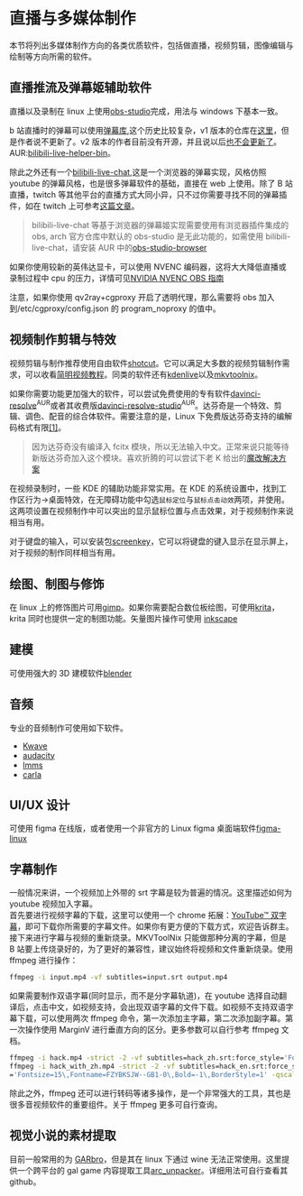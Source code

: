 # 直播与多媒体制作

本节将列出多媒体制作方向的各类优质软件，包括做直播，视频剪辑，图像编辑与绘制等方向所需的软件。

## 直播推流及弹幕姬辅助软件

直播以及录制在 linux 上使用[obs-studio](https://www.archlinux.org/packages/community/x86_64/obs-studio/)完成，用法与 windows 下基本一致。

b 站直播时的弹幕可以使用[弹幕库](https://www.danmaku.live/),这个历史比较复杂，v1 版本的仓库在[这里](https://github.com/pandaGao/bilibili-live-helper)，但是作者说不更新了。v2 版本的作者目前没有开源，并且说以后[也不会更新了](https://t.bilibili.com/378501835576827480)。AUR:[bilibili-live-helper-bin](https://aur.archlinux.org/packages/bilibili-live-helper-bin/)。

除此之外还有一个[bilibili-live-chat](https://github.com/Tsuk1ko/bilibili-live-chat),这是一个浏览器的弹幕实现，风格仿照 youtube 的弹幕风格，也是很多弹幕软件的基础，直接在 web 上使用。除了 B 站直播，twitch 等其他平台的直播方式大同小异，只不过你需要寻找不同的弹幕插件，如在 twitch 上可参考[这篇文章](https://www.bilibili.com/read/cv10092277/)。

> bilibili-live-chat 等基于浏览器的弹幕姬实现需要使用有浏览器插件集成的 obs, arch 官方仓库中默认的 obs-studio 是无此功能的，如需使用 bilibili-live-chat，请安装 AUR 中的[obs-studio-browser](https://aur.archlinux.org/packages/obs-studio-browser/)

如果你使用较新的英伟达显卡，可以使用 NVENC 编码器，这将大大降低直播或录制过程中 cpu 的压力，详情可见[NVIDIA NVENC OBS 指南](https://www.nvidia.cn/geforce/guides/broadcasting-guide/)

注意，如果你使用 qv2ray+cgproxy 开启了透明代理，那么需要将 obs 加入到/etc/cgproxy/config.json 的 program_noproxy 的值中。

## 视频制作剪辑与特效

视频剪辑与制作推荐使用自由软件[shotcut](https://www.archlinux.org/packages/community/x86_64/shotcut/)。它可以满足大多数的视频剪辑制作需求，可以收看[简明视频教程](https://www.bilibili.com/video/BV1zb411H7J5/)。同类的软件还有[kdenlive](https://www.archlinux.org/packages/extra/x86_64/kdenlive/)以及[mkvtoolnix](https://archlinux.org/packages/extra/x86_64/mkvtoolnix-gui/)。

如果你需要功能更加强大的软件，可以尝试免费使用的专有软件[davinci-resolve](https://aur.archlinux.org/packages/davinci-resolve/)<sup>AUR</sup>或者其收费版[davinci-resolve-studio](https://aur.archlinux.org/packages/davinci-resolve-studio/)<sup>AUR</sup>。达芬奇是一个特效、剪辑、调色、配音的综合体软件。需要注意的是，Linux 下免费版达芬奇支持的编解码格式有限[[1]](https://documents.blackmagicdesign.com/SupportNotes/DaVinci_Resolve_15_Supported_Codec_List.pdf)。

> 因为达芬奇没有编译入 fcitx 模块，所以无法输入中文。正常来说只能等待新版达芬奇加入这个模块。喜欢折腾的可以尝试下老 K 给出的[魔改解决方案](https://www.csslayer.info/wordpress/fcitx-dev/a-case-study-how-to-compile-a-fcitx-platforminputcontext-plugin-for-a-proprietary-software-that-uses-qt-5/)

在视频录制时，一些 KDE 的辅助功能非常实用。在 KDE 的系统设置中，找到工作区行为->桌面特效，在无障碍功能中勾选`鼠标定位`与`鼠标点击动效`两项，并使用。这两项设置在视频制作中可以突出的显示鼠标位置与点击效果，对于视频制作来说相当有用。

对于键盘的输入，可以安装包[screenkey](https://archlinux.org/packages/community/any/screenkey/)，它可以将键盘的键入显示在显示屏上，对于视频的制作同样相当有用。

## 绘图、制图与修饰

在 linux 上的修饰图片可用[gimp](https://www.archlinux.org/packages/extra/x86_64/gimp/)。如果你需要配合数位板绘图，可使用[krita](https://www.archlinux.org/packages/extra/x86_64/krita/)，krita 同时也提供一定的制图功能。矢量图片操作可使用 [inkscape](https://www.archlinux.org/packages/extra/x86_64/inkscape/)

## 建模

可使用强大的 3D 建模软件[blender](https://archlinux.org/packages/community/x86_64/blender/)

## 音频

专业的音频制作可使用如下软件。

- [Kwave](https://archlinux.org/packages/extra/x86_64/kwave/)
- [audacity](https://archlinux.org/packages/community/x86_64/audacity/)
- [lmms](https://archlinux.org/packages/community/x86_64/lmms/)
- [carla](https://archlinux.org/packages/community/x86_64/carla/)

## UI/UX 设计

可使用 figma 在线版，或者使用一个非官方的 Linux figma 桌面端软件[figma-linux](https://github.com/Figma-Linux/figma-linux)

## 字幕制作

一般情况来讲，一个视频加上外带的 srt 字幕是较为普遍的情况。这里描述如何为 youtube 视频加入字幕。  
首先要进行视频字幕的下载，这里可以使用一个 chrome 拓展：[YouTube™ 双字幕](https://chrome.google.com/webstore/detail/youtube-dual-subtitles/hkbdddpiemdeibjoknnofflfgbgnebcm)，即可下载你所需要的字幕文件。如果你有更方便的下载方式，欢迎告诉群主。  
接下来进行字幕与视频的重新烧录。MKVToolNix 只能做那种分离的字幕，但是 B 站要上传烧录好的，为了更好的兼容性，建议始终将视频和文件重新烧录。使用 ffmpeg 进行操作：

```bash
ffmpeg -i input.mp4 -vf subtitles=input.srt output.mp4
```

如果需要制作双语字幕(同时显示，而不是分字幕轨道)，在 youtube 选择自动翻译后，点击中文，如视频支持，会出现双语字幕的文件下载。如视频不支持双语字幕下载，可以使用两次 ffmpeg 命令，第一次添加主字幕，第二次添加副字幕。第一次操作使用 MarginV 进行垂直方向的区分。更多参数可以自行参考 ffmpeg 文档。

```bash
ffmpeg -i hack.mp4 -strict -2 -vf subtitles=hack_zh.srt:force_style='Fontsize=20\,Fontname=FZYBKSJW--GB1-0\,MarginV=30\,Bold=-1\,BorderStyle=1' -qscale:v 3 hack_with_zh.mp4
ffmpeg -i hack_with_zh.mp4 -strict -2 -vf subtitles=hack_en.srt:force_style
='Fontsize=15\,Fontname=FZYBKSJW--GB1-0\,Bold=-1\,BorderStyle=1' -qscale:v 3 hack_with_double_subtitles.mp4
```

除此之外，ffmpeg 还可以进行转码等诸多操作，是一个非常强大的工具，其也是很多音视频软件的重要组件。关于 ffmpeg 更多可自行查询。

## 视觉小说的素材提取

目前一般常用的为 [GARbro](https://github.com/morkt/GARbro)，但是其在 linux 下通过 wine 无法正常使用。这里提供一个跨平台的 gal game 内容提取工具[arc_unpacker](https://aur.archlinux.org/packages/arc_unpacker-git/)。详细用法可自行查看其 github。
